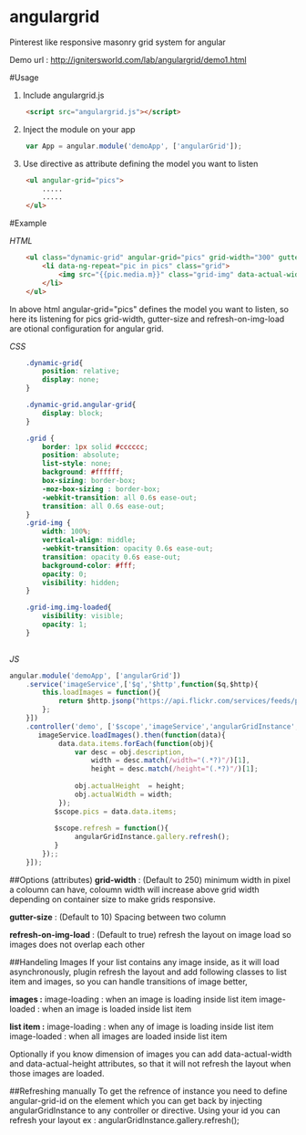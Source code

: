 angulargrid
===========

Pinterest like responsive masonry grid system for angular

Demo url : http://ignitersworld.com/lab/angulargrid/demo1.html

#Usage
1. Include angulargrid.js
```html
    <script src="angulargrid.js"></script>
```

2. Inject the module on your app
```js
    var App = angular.module('demoApp', ['angularGrid']);
```

3. Use directive as attribute defining the model you want to listen
```html
    <ul angular-grid="pics">
        .....
        .....
    </ul>
```
#Example

*HTML*
```html
    <ul class="dynamic-grid" angular-grid="pics" grid-width="300" gutter-size="10" angular-grid-id="gallery" refresh-on-img-load="false" >
        <li data-ng-repeat="pic in pics" class="grid">
            <img src="{{pic.media.m}}" class="grid-img" data-actual-width = "{{pic.actualWidth}}"  data-actual-height="{{pic.actualHeight}}" />
        </li>
    </ul>
```

In above html angular-grid="pics" defines the model you want to listen, so here its listening for pics 
grid-width, gutter-size and refresh-on-img-load are otional configuration for angular grid.

*CSS*
```css    
    .dynamic-grid{
        position: relative;
        display: none;
    }

    .dynamic-grid.angular-grid{
        display: block;
    }

    .grid {
        border: 1px solid #cccccc;
        position: absolute;
        list-style: none;
        background: #ffffff;
        box-sizing: border-box;
        -moz-box-sizing : border-box;
        -webkit-transition: all 0.6s ease-out; 
        transition: all 0.6s ease-out; 
    }
    .grid-img {
        width: 100%;
        vertical-align: middle;
        -webkit-transition: opacity 0.6s ease-out;  
        transition: opacity 0.6s ease-out;
        background-color: #fff;
        opacity: 0; 
        visibility: hidden;
    }

    .grid-img.img-loaded{
        visibility: visible;
        opacity: 1;
    }
        
```

*JS*
```js
angular.module('demoApp', ['angularGrid'])
    .service('imageService',['$q','$http',function($q,$http){
        this.loadImages = function(){
            return $http.jsonp("https://api.flickr.com/services/feeds/photos_public.gne?format=json&jsoncallback=JSON_CALLBACK");
        };
    }])
    .controller('demo', ['$scope','imageService','angularGridInstance', function ($scope,imageService,angularGridInstance) {
       imageService.loadImages().then(function(data){
            data.data.items.forEach(function(obj){
                var desc = obj.description,
                    width = desc.match(/width="(.*?)"/)[1],
                    height = desc.match(/height="(.*?)"/)[1];
                
                obj.actualHeight  = height;
                obj.actualWidth = width;
            });
           $scope.pics = data.data.items;
           
           $scope.refresh = function(){
                angularGridInstance.gallery.refresh();
           }
        });;
    }]);
```

##Options (attributes)
**grid-width** : (Default to 250) minimum width in pixel a coloumn can have, coloumn width will increase above grid width depending on container size to make grids responsive.

**gutter-size** : (Default to 10) Spacing between two column

**refresh-on-img-load** : (Default to true) refresh the layout on image load so images does not overlap each other 

##Handeling Images
If your list contains any image inside, as it will load asynchronously, plugin refresh the layout and add following classes to list item and images, so you can handle transitions of image better,

**images :** 
image-loading : when an image is loading inside list item
image-loaded : when an image is loaded inside list item

**list item :**
image-loading : when any of image is loading inside list item
image-loaded : when all images are loaded inside list item

Optionally if you know dimension of images you can add data-actual-width and data-actual-height attributes, so that it will not refresh the layout when those images are loaded.

##Refreshing manually
To get the refrence of instance you need to define angular-grid-id on the element which you can get back by injecting angularGridInstance to any controller or directive. 
Using your id you can refresh your layout ex : angularGridInstance.gallery.refresh();